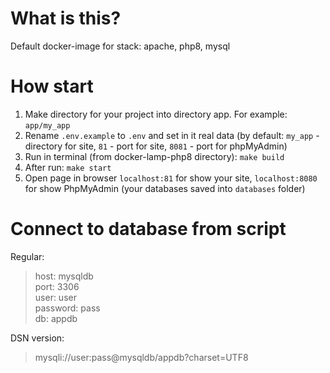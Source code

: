 # What is this?
Default docker-image for stack: apache, php8, mysql

# How start
1) Make directory for your project into directory app. For example: `app/my_app`
2) Rename `.env.example` to `.env` and set in it real data (by default: `my_app` - directory for site, `81` - port for site, `8081` - port for phpMyAdmin)
3) Run in terminal (from docker-lamp-php8 directory): `make build`
4) After run: `make start`
5) Open page in browser `localhost:81` for show your site, `localhost:8080` for show PhpMyAdmin (your databases saved into `databases` folder)

# Connect to database from script
Regular:  
> host: mysqldb  
> port: 3306  
> user: user  
> password: pass  
> db: appdb

DSN version:
> mysqli://user:pass@mysqldb/appdb?charset=UTF8